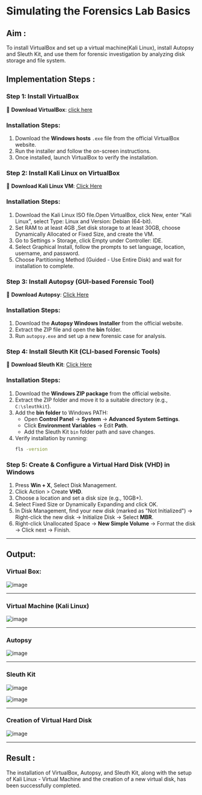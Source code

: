 # Simulating the Forensics Lab Basics

## Aim :
   To install VirtualBox and set up a virtual machine(Kali Linux), install Autopsy and Sleuth Kit, and use them for forensic investigation by analyzing disk storage and file system.

## **Implementation Steps :**

### **Step 1: Install VirtualBox**
🔗 **Download VirtualBox**: [click here](https://virtualbox.en.softonic.com/)  

### **Installation Steps:**
1. Download the **Windows hosts** `.exe` file from the official VirtualBox website.  
2. Run the installer and follow the on-screen instructions.  
3. Once installed, launch VirtualBox to verify the installation.


### **Step 2: Install Kali Linux on VirtualBox**
🔗 **Download Kali Linux VM**: [Click Here](https://www.kali.org/get-kali/#kali-virtual-machines)  

### **Installation Steps:**
1. Download the Kali Linux ISO file.Open VirtualBox, click New, enter "Kali Linux", select Type: Linux and Version: Debian (64-bit).  
2. Set RAM to at least 4GB ,Set disk storage to at least 30GB, choose Dynamically Allocated or Fixed Size, and create the VM. 
3. Go to Settings > Storage, click Empty under Controller: IDE. 
4. Select Graphical Install, follow the prompts to set language, location, username, and password.
5. Choose Partitioning Method (Guided - Use Entire Disk) and wait for installation to complete.


### **Step 3: Install Autopsy (GUI-based Forensic Tool)**
🔗 **Download Autopsy**: [Click Here](https://www.autopsy.com/download/)  

### **Installation Steps:**
1. Download the **Autopsy Windows Installer** from the official website.  
2. Extract the ZIP file and open the **bin** folder.  
3. Run `autopsy.exe` and set up a new forensic case for analysis.


### **Step 4: Install Sleuth Kit (CLI-based Forensic Tools)**
🔗 **Download Sleuth Kit**: [Click Here](https://sleuthkit.org/download.php)  

### **Installation Steps:**
1. Download the **Windows ZIP package** from the official website.  
2. Extract the ZIP folder and move it to a suitable directory (e.g., `C:\sleuthkit`).  
3. Add the **bin folder** to Windows PATH:
   - Open **Control Panel** → **System** → **Advanced System Settings**.  
   - Click **Environment Variables** → Edit **Path**.  
   - Add the Sleuth Kit `bin` folder path and save changes.  
4. Verify installation by running:
   ```sh
   fls -version


### **Step 5: Create & Configure a Virtual Hard Disk (VHD) in Windows**

1. Press **Win + X**, Select Disk Management.
2. Click Action > Create **VHD**.
3. Choose a location and set a disk size (e.g., 10GB+).
4. Select Fixed Size or Dynamically Expanding and click OK.
5. In Disk Management, find your new disk (marked as "Not Initialized") -> Right-click the new disk → Initialize Disk → Select **MBR**.
6. Right-click Unallocated Space → **New Simple Volume** → Format the disk -> Click next → Finish.

---

## Output:

### **Virtual Box:**

![image](https://github.com/user-attachments/assets/5e3402ee-2321-4a68-9f26-63a5c73615ed)



---

### **Virtual Machine (Kali Linux)**

![image](https://github.com/user-attachments/assets/58194f82-fa92-415a-b327-d9b574171bbe)




---

### **Autopsy**

![image](https://github.com/user-attachments/assets/5905e86f-29d3-402e-bd90-459fa575488e)


---

### **Sleuth Kit**

![image](https://github.com/user-attachments/assets/a3ef8e09-f649-43dc-b1fe-af30015b848c)

![image](https://github.com/user-attachments/assets/7c823d54-4467-4f96-b792-43f25f314d4b)



---

### **Creation of Virtual Hard Disk**

![image](https://github.com/user-attachments/assets/30a98b74-cf22-4aeb-95c7-213335a0b48d)


---

## Result :
The installation of VirtualBox, Autopsy, and Sleuth Kit, along with the setup of Kali Linux - Virtual Machine and the creation of a new virtual disk, has been successfully completed.
